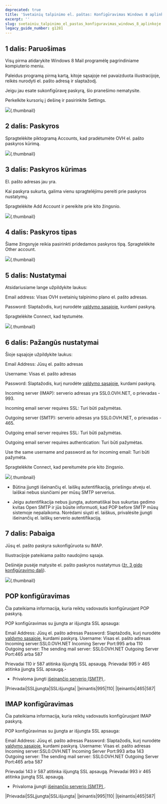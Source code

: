 ```yaml
---
deprecated: true
title: 'Svetainių talpinimo el. paštas: Konfigūravimas Windows 8 aplinkoje'
excerpt: ''
slug: svetainiu_talpinimo_el_pastas_konfiguravimas_windows_8_aplinkoje
legacy_guide_number: g1281
---
```



## 1 dalis: Paruošimas
Visų pirma atidarykite Windows 8 Mail programėlę pagrindiniame kompiuterio meniu.  

Paleidus programą pirmą kartą, kitoje sąsajoje nei pavaizduota iliustracijoje, reikės nurodyti el. pašto adresą ir slaptažodį.

Jeigu jau esate sukonfigūravę paskyrą, šio pranešimo nematysite.

Perkelkite kursorių į dešinę ir pasirinkite Settings.

![](images/img_1142.jpg){.thumbnail}


## 2 dalis: Paskyros
Spragtelėkite piktogramą Accounts, kad pradėtumėte OVH el. pašto paskyros kūrimą.

![](images/img_1143.jpg){.thumbnail}


## 3 dalis: Paskyros kūrimas
El. pašto adresas jau yra.

Kai paskyra sukurta, galima vienu spragtelėjimu pereiti prie paskyros nustatymų.

Spragtelėkite Add Account ir pereikite prie kito žingsnio.

![](images/img_1144.jpg){.thumbnail}


## 4 dalis: Paskyros tipas
Šiame žingsnyje reikia pasirinkti pridedamos paskyros tipą. Spragtelėkite Other account.

![](images/img_1145.jpg){.thumbnail}


## 5 dalis: Nustatymai
Atsidariusiame lange užpildykite laukus:

Email address: Visas OVH svetainių talpinimo plano el. pašto adresas.

Password: Slaptažodis, kurį nurodėte [valdymo sąsajoje](https://www.ovh.com/auth/?action=gotomanager), kurdami paskyrą.

Spragtelėkite Connect, kad tęstumėte.

![](images/img_1146.jpg){.thumbnail}


## 6 dalis: Pažangūs nustatymai
Šioje sąsajoje užpildykite laukus:

Email Address: Jūsų el. pašto adresas

Username: Visas el. pašto adresas

Password: Slaptažodis, kurį nurodėte [valdymo sąsajoje](https://www.ovh.com/auth/?action=gotomanager), kurdami paskyrą.

Incoming server (IMAP): serverio adresas yra SSL0.OVH.NET, o prievadas - 993.

Incoming email server requires SSL: Turi būti pažymėtas.

Outgoing server (SMTP): serverio adresas yra SSL0.OVH.NET, o prievadas - 465.

Outgoing email server requires SSL: Turi būti pažymėtas.

Outgoing email server requires authentication: Turi būti pažymėtas.

Use the same username and password as for incoming email: Turi būti pažymėta.

Spragtelėkite Connect, kad pereitumėte prie kito žingsnio.

![](images/img_1147.jpg){.thumbnail}

- Būtina įjungti išeinančių el. laiškų autentifikaciją, priešingu atveju el. laiškai nebus siunčiami per mūsų SMTP serverius.

- Jeigu autentifikacija nebus įjungta, automatiškai bus sukurtas gedimo kvitas Open SMTP ir jūs būsite informuoti, kad POP before SMTP mūsų sistemoje nepalaikoma. Norėdami siųsti el. laiškus, privalėsite įjungti išeinančių el. laiškų serverio autentifikaciją.




## 7 dalis: Pabaiga
Jūsų el. pašto paskyra sukonfigūruota su IMAP.

Iliustracijoje pateikiama pašto naudojimo sąsaja.

Dešinėje pusėje matysite el. pašto paskyros nustatymus ([žr. 3 gido konfigūravimo dalį](#configuration_protocole_imap_partie_3_ajouter_un_compte)).

![](images/img_1148.jpg){.thumbnail}


## POP konfigūravimas
Čia pateikiama informacija, kuria reiktų vadovautis konfigūruojant POP paskyrą.

POP konfigūravimas su įjungta ar išjungta SSL apsauga:

Email Address: Jūsų el. pašto adresas
Password: Slaptažodis, kurį nurodėte [valdymo sąsajoje](https://www.ovh.com/auth/?action=gotomanager), kurdami paskyrą.
Username: Visas el. pašto adresas
Incoming server:SSL0.OVH.NET
Incoming Server Port:995 arba 110
Outgoing server: The sending mail server: SSL0.OVH.NET
Outgoing Server Port:465 arba 587

Prievadai 110 ir 587 atitinka išjungtą SSL apsaugą.
Prievadai 995 ir 465 atitinka įjungtą SSL apsaugą.- 


- Privaloma įjungti [išeinančio serverio (SMTP) ](#configuration_protocole_imap_partie_6_parametres_avances).


|Prievadai|SSLįjungta|SSLišjungta|
|Įeinantis|995|110|
|Iįeinantis|465|587|




## IMAP konfigūravimas
Čia pateikiama informacija, kuria reiktų vadovautis konfigūruojant IMAP paskyrą.

POP konfigūravimas su įjungta ar išjungta SSL apsauga:

Email Address: Jūsų el. pašto adresas
Password: Slaptažodis, kurį nurodėte [valdymo sąsajoje](https://www.ovh.com/auth/?action=gotomanager), kurdami paskyrą.
Username: Visas el. pašto adresas
Incoming server:SSL0.OVH.NET
Incoming Server Port:993 arba 143
Outgoing server: The sending mail server: SSL0.OVH.NET
Outgoing Server Port:465 arba 587

Prievadai 143 ir 587 atitinka išjungtą SSL apsaugą.
Prievadai 993 ir 465 atitinka įjungtą SSL apsaugą.


- Privaloma įjungti [išeinančio serverio (SMTP) ](#configuration_protocole_imap_partie_6_parametres_avances).


|Prievadai|SSLįjungta|SSLišjungta|
|Įeinantis|995|110|
|Iįeinantis|465|587|



